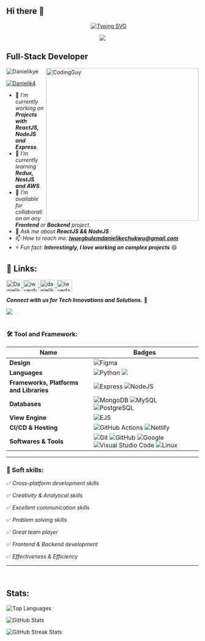 ## Hi there 👋 

<p align="center">
  <a href="https://git.io/typing-svg">
    <img src="https://readme-typing-svg.herokuapp.com?font=comfortaa&color=016EEA&size=24&width=500&lines=%F0%9F%93%9D+Welcome+to+my+GitHub+Profile;%F0%9F%92%BB+A+Full-Stack+Developer;%F0%9F%9A%80+I'm+Super+Intelligent;%F0%9F%8C%8F+Making+Global+Impact" alt="Typing SVG" style="padding-left: 2rem;" />
  </a>
</p>

<p align="center">
  <img src="https://miro.medium.com/v2/resize:fit:840/1*b21FyqUbowHYAOQDXH0tDw.jpeg">
</p>


<h2 align="left">Full-Stack Developer</h2>
<img align= "right" alt="CodingGuy" width="400" src="https://cdn.dribbble.com/users/1162077/screenshots/3848914/media/320984a9ca58b3c73274c9259ecf6de8.gif">

<p align="left"> <img src="https://komarev.com/ghpvc/?username=Danielikye&label=Profile%20views&color=0e75b6&style=flat" alt="Danielikye" /> </p>

<p align="left"> <a href="https://twitter.com/Danielik4" target="blank"><img src="https://img.shields.io/twitter/follow/Danielik4?logo=twitter&style=for-the-badge" alt="Danielik4" /></a> </p>


- 🔭 *I’m currently working on **Projects with ReactJS, NodeJS and Express**.*
- 🌱 *I’m currently learning **Redux, NestJS and AWS**.*
- 👯 *I’m available for collaboration on any **Frontend** or **Backend** project.*
- 💬 *Ask me about **ReactJS && NodeJS***
- 📫 *How to reach me: **iwuegbulemdanielikechukwu@gmail.com***
- ⚡ *Fun fact: **Interestingly, I love working on complex projects*** 😄

## 🔗 Links:
<p align="left">
  <a href="https://x.com/Danielik4" target="_blank">
    <img align="center" src="https://raw.githubusercontent.com/rahuldkjain/github-profile-readme-generator/master/src/images/icons/Social/twitter.svg" alt="Danielik4" height="30" width="40" />
</a>
  <a href="https://linkedin.com/in/iwuegbulem-daniel-ikechukwu-892ba11a1" target="_blank">
    <img align="center" src="https://raw.githubusercontent.com/rahuldkjain/github-profile-readme-generator/master/src/images/icons/Social/linked-in-alt.svg" alt=" iwuegbulem-daniel-ikechukwu-892ba11a1" height="30" width="40" />
  </a>
  <a href="https://instagram.com/danielikdaniel" target="_blank">
    <img align="center" src="https://raw.githubusercontent.com/rahuldkjain/github-profile-readme-generator/master/src/images/icons/Social/instagram.svg" alt="danielikdaniel" height="30" width="40" />
  </a>
  <a href="https://facebook.com/Iwuedaniel" target="_blank">
    <img align="center" src="https://raw.githubusercontent.com/rahuldkjain/github-profile-readme-generator/master/src/images/icons/Social/facebook.svg" alt="Iwuedaniel" height="30" width="40" />
</a>
</p>

***Connect with us for Tech Innovations and Solutions.*** 🚀

<img src="https://user-images.githubusercontent.com/73097560/115834477-dbab4500-a447-11eb-908a-139a6edaec5c.gif"><br><br>


### 🛠 Tool and Framework:

Name | Badges
--- | --- 
**Design**  |  ![Figma](https://img.shields.io/badge/figma-%23F24E1E.svg?style=for-the-badge&logo=figma&logoColor=white)
**Languages**  |  ![Python](https://img.shields.io/badge/Python-3776AB?style=for-the-badge&logo=python&logoColor=white) <img src="https://img.shields.io/badge/JavaScript-323330?style=for-the-badge&logo=javascript&logoColor=F7DF1E" /> 
**Frameworks, Platforms and Libraries** | ![Express](https://img.shields.io/badge/Express-000?style=for-the-badge&logo=express&logoColor=white) ![NodeJS](https://img.shields.io/badge/node.js-6DA55F?style=for-the-badge&logo=node.js&logoColor=white)
**Databases**  | ![MongoDB](https://img.shields.io/badge/MongoDB-%234ea94b.svg?style=for-the-badge&logo=mongodb&logoColor=white) ![MySQL](https://img.shields.io/badge/MySQL-%2300758F.svg?style=for-the-badge&logo=mysql&logoColor=white) ![PostgreSQL](https://img.shields.io/badge/PostgreSQL-%23316192.svg?style=for-the-badge&logo=postgresql&logoColor=white)
**View Engine** | ![EJS](https://img.shields.io/badge/EJS-%23039BE5.svg?style=for-the-badge&logo=ejs&logoColor=white)
**CI/CD & Hosting**   | ![GitHub Actions](https://img.shields.io/badge/github%20actions-%232671E5.svg?style=for-the-badge&logo=githubactions&logoColor=white) ![Netlify](https://img.shields.io/badge/netlify-%23000000.svg?style=for-the-badge&logo=netlify&logoColor=#00C7B7) 
**Softwares & Tools** | ![Git](https://img.shields.io/badge/git-%23F05033.svg?style=for-the-badge&logo=git&logoColor=white) ![GitHub](https://img.shields.io/badge/github-%23121011.svg?style=for-the-badge&logo=github&logoColor=white) ![Google](https://img.shields.io/badge/google-%234285F4.svg?style=for-the-badge&logo=google&logoColor=white) ![Visual Studio Code](https://img.shields.io/badge/Visual%20Studio%20Code-0078d7.svg?style=for-the-badge&logo=visual-studio-code&logoColor=white) ![Linux](https://img.shields.io/badge/Linux-FCC624?style=for-the-badge&logo=linux&logoColor=black)
  
</p> 

<hr>

### 👔 Soft skills:

✅ *Cross-platform development skills*

✅ *Creativity & Analytical skills*

✅ *Excellent communication skills*

✅ *Problem solving skills*

✅ *Great team player*

✅ *Frontend & Backend development*

✅ *Effectiveness & Efficiency*

<hr>

 <br>
 
## Stats:
<p align="left">
  <img src="https://github-readme-stats.vercel.app/api/top-langs/?username=Samuraxworld&layout=compact&theme=dark&hide_border=false" alt="Top Languages" />
</p>
<p align="left">
  <img src="https://github-readme-stats.vercel.app/api?username=Samuraxworld&show_icons=true&include_all_commits=true&count_private=true&theme=dark&hide_border=false&border_radius=2&hide=contribs" alt="GitHub Stats" />
</p>
<p align="left">
  <img src="https://github-readme-streak-stats.herokuapp.com/?user=Samuraxworld&theme=dark" alt="GitHub Streak Stats" />
</p>
